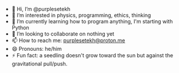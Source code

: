 - 👋 Hi, I’m @purplesetekh
- 👀 I’m interested in physics, programming, ethics, thinking
- 🌱 I’m currently learning how to program anything, I'm starting with Python
- 💞️ I’m looking to collaborate on nothing yet
- 📫 How to reach me: purplesetekh@proton.me
- 😄 Pronouns: he/him
- ⚡ Fun fact: a seedling doesn't grow toward the sun but against the gravitational pull/push.

<!---
purplesetekh/purplesetekh is a ✨ special ✨ repository because its `README.md` (this file) appears on your GitHub profile.
You can click the Preview link to take a look at your changes.
--->
